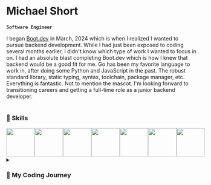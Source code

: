 # Michael Short
**`Software Engineer`**

I began [Boot.dev](https://www.boot.dev/tracks/backend) in March, 2024 which is when I realized I wanted to pursue backend development. While I had just been exposed to coding several months earlier, I didn't know which type of work I wanted to focus in on. I had an absolute blast completing Boot.dev which is how I knew that backend would be a good fit for me. Go has been my favorite language to work in, after doing some Python and JavaScript in the past. The robust standard library, static typing, syntax, toolchain, package manager, etc. Everything is fantastic. Not to mention the mascot. I'm looking forward to transitioning careers and getting a full-time role as a junior backend developer.

#

### 🚀 Skills
<div style='display: flex'>
<img width='75px' src="https://cdn.jsdelivr.net/gh/devicons/devicon@latest/icons/go/go-original.svg" />
<img width='75px' src="https://cdn.jsdelivr.net/gh/devicons/devicon@latest/icons/git/git-original.svg" />
<img width='75px' src="https://cdn.jsdelivr.net/gh/devicons/devicon@latest/icons/docker/docker-original.svg" />
<img width='75px' src="https://cdn.jsdelivr.net/gh/devicons/devicon@latest/icons/python/python-original.svg" />
<img width='75px' src="https://cdn.jsdelivr.net/gh/devicons/devicon@latest/icons/javascript/javascript-original.svg" /> 
<img width='75px' src="https://cdn.jsdelivr.net/gh/devicons/devicon@latest/icons/postgresql/postgresql-original.svg" />
<img width='75px' src="https://cdn.jsdelivr.net/gh/devicons/devicon@latest/icons/sqlite/sqlite-original.svg" />
</div>

<details>
  <summary><h3>📖 My Coding Journey</h3></summary>
    <p>
      My first exposure to coding was with Codecademy and later Coursera. At the time, I didn't know anything about coding. My first ventures were in data analytics (SQL, R) and front-end development. I completed an obscene amount of certificates but in the end just felt like these weren't the best fit for me. At the very least, they introduced me to some basic coding concepts and I was always excited when I could write code. One day I was watching ThePrimeagen and saw he recommended Boot.dev.
    </p>
    <p>
      The majority of my learning has come from Boot.dev. I love how I was forced to actually write code the entire time and the gamification was icing on the cake. The path is split into two halves, computer science and backend-specific concepts. It started off easy with some Python but quickly became significantly harder. I realized that the resources I was using previously were very superficial.
    </p>
    <p>
      It took me around 8 months to complete it, however, I had to go back and review concepts many times. I even re-read and completed certain projects and courses multiple times. For me, I need repeated exposure before I can grasp certain concepts, especially ones that are particularly abstract. All in all, after completing the entire pathway, reviewing, and building projects, it's nearing one year. I am so thankful for Boot.dev, as it got tiresome trying out the endless resources available online (Coursera, Codecademy, Edx, Udemy to name a few). Having an all-in-one, structured, progressive resource kept me on track and motivated the entire time. I think there will always be more to learn and review, but the next big step for me is actually making that career pivot.
    </p>
</details>
